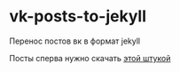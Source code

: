 # vk-posts-to-jekyll

Перенос постов вк в формат jekyll

Посты сперва нужно скачать [этой штукой](http://vkmate.ru/servisy/sohranenie-steny-vkontakte/)
